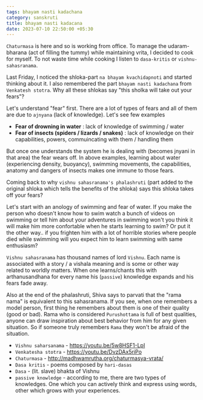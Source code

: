 ```yaml
---
tags: bhayam nasti kadachana
category: sanskruti
title: bhayam nasti kadacana
date: 2023-07-10 22:50:00 +05:30
---
```


`Chaturmasa` is here and so is working from office. To manage the udaram-bharana (act of filling the tummy) while maintaining vrita, I decided to cook for myself. To not waste time while cooking I listen to `dasa-kritis` or `vishnu-sahasranama`. 

Last Friday, I noticed the shloka-part `na bhayam kvachidapnoti` and started thinking about it. I also remembered the part `bhayam nasti kadachana` from `Venkatesh stotra`. Why all these shlokas say "this sholka will take out your fears"?
  
Let's understand "fear" first. There are a lot of types of fears and all of them are due to `ajnyana` (lack of knowledge). Let's see few examples
  
- **Fear of drowning in water** : lack of knowledge of swimming / water
- **Fear of insects (spiders / lizards / snakes)** : lack of knowledge on their capabilities, powers, commuincating with them / handling them
  
But once one understands the system he is dealing with (becomes jnyani in that area) the fear wears off. In above examples, learning about water (experiencing density, buoyancy), swimming movements, the capabilities, anatomy and dangers of insects makes one immune to those fears.
  
Coming back to why `vishnu sahasranama's phalashruti` (part added to the original shloka which tells the benefits of the shloka) says this shloka takes off your fears?
  
Let's start with an anology of swimming and fear of water. If you make the person who doesn't know how to swim watch a bunch of videos on swimming or tell him about your adventures in swimming won't you think it will make him more confortable when he starts learning to swim? Or put it the other way.. if you frighten him with a lot of horrible stories where people died while swimming will you expect him to learn swimming with same enthusiasm?
  
`Vishnu sahasranama` has thousand names of lord `Vishnu`. Each name is associated with a story / a vishala meaning and is some or other way related to worldly matters. When one learns/chants this with arthanusandhana for every name his (`passive`) knowledge expands and his fears fade away.
  
Also at the end of the phalashruti, Shiva says to parvati that the "rama nama" is equivalent to this sahasranama. If you see, when one remembers a model person, first thing he remembers about them is one of their quality (good or bad). Rama who is considered `Purushottama` is full of best qualities, anyone can draw inspiration about best behavior from him for any given situation. So if someone truly remembers `Rama` they won't be afraid of the situation.


- `Vishnu saharsanama` - https://youtu.be/5w8HSF1-LpI
- `Venkatesha stotra` - https://youtu.be/DvzDAx5riPo
- `Chaturmasa` - http://madhwamrutha.org/chaturmasya-vrata/
- `Dasa kritis` - poems composed by `hari-dasas`
- `Dasa` - (lit. slave) bhakta of Vishnu
- `passive knowledge` - according to me, there are two types of knowledges. One which you can actively think and express using words, other which grows with your experiences.